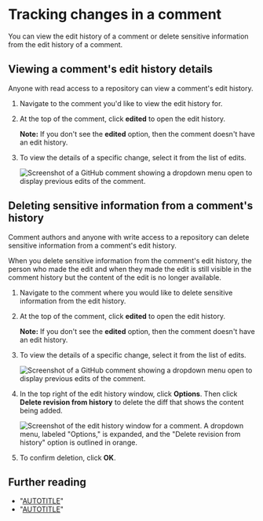 # Tracking changes in a comment

You can view the edit history of a comment or delete sensitive information from the edit history of a comment.

## Viewing a comment's edit history details

Anyone with read access to a repository can view a comment's edit history.

1. Navigate to the comment you'd like to view the edit history for.
1. At the top of the comment, click **edited** to open the edit history.

   <div class="ghd-spotlight ghd-spotlight-note border rounded-1 my-3 p-3 f5 color-border-accent-emphasis color-bg-accent">

   **Note:** If you don't see the **edited** option, then the comment doesn't have an edit history.

   </div>

1. To view the details of a specific change, select it from the list of edits.

   ![Screenshot of a GitHub comment showing a dropdown menu open to display previous edits of the comment.](/assets/images/help/repository/choose-comment-edit-to-expand.png)

## Deleting sensitive information from a comment's history

Comment authors and anyone with write access to a repository can delete sensitive information from a comment's edit history.

When you delete sensitive information from the comment's edit history, the person who made the edit and when they made the edit is still visible in the comment history but the content of the edit is no longer available.

1. Navigate to the comment where you would like to delete sensitive information from the edit history.
1. At the top of the comment, click **edited** to open the edit history.

   <div class="ghd-spotlight ghd-spotlight-note border rounded-1 my-3 p-3 f5 color-border-accent-emphasis color-bg-accent">

   **Note:** If you don't see the **edited** option, then the comment doesn't have an edit history.

   </div>

1. To view the details of a specific change, select it from the list of edits.

   ![Screenshot of a GitHub comment showing a dropdown menu open to display previous edits of the comment.](/assets/images/help/repository/choose-comment-edit-to-expand.png)
1. In the top right of the edit history window, click **Options**. Then click **Delete revision from history** to delete the diff that shows the content being added.

   ![Screenshot of the edit history window for a comment. A dropdown menu, labeled "Options," is expanded, and the "Delete revision from history" option is outlined in orange.](/assets/images/help/repository/delete-comment-edit-details.png)
1. To confirm deletion, click **OK**.

## Further reading

- "[AUTOTITLE](/communities/maintaining-your-safety-on-github/reporting-abuse-or-spam)"
- "[AUTOTITLE](/communities/moderating-comments-and-conversations/managing-disruptive-comments)"
